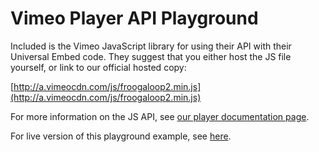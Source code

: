 Vimeo Player API Playground
===========================

Included is the Vimeo JavaScript library for using their API with their Universal Embed code.
They suggest that you either host the JS file yourself, or link to our official hosted copy:

[http://a.vimeocdn.com/js/froogaloop2.min.js](http://a.vimeocdn.com/js/froogaloop2.min.js)

For more information on the JS API, see [our player documentation page](https://developer.vimeo.com/player/js-api).

For live version of this playground example, see [here](http://player.vimeo.com/playground).
